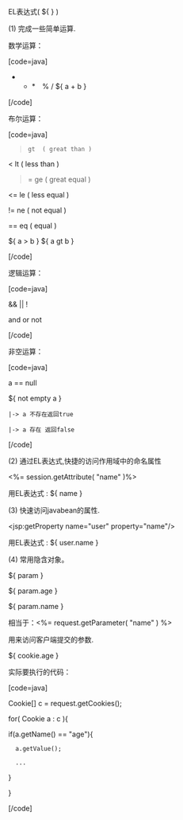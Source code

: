 EL表达式( ${ } )
(1) 完成一些简单运算. 
数学运算：
[code=java]
+ - *　% /	  ${ a + b }
[/code]
布尔运算：
[code=java]
>     gt  ( great than )
<     lt  ( less than )
>=    ge  ( great equal )
<=    le  ( less equal )
!=    ne  ( not equal )
==    eq  ( equal )
${ a > b }   ${ a gt b }
[/code]
逻辑运算：
[code=java]
&& || !
and or not  
[/code]
非空运算：
[code=java]
a == null
${ not empty a }
	|-> a 不存在返回true
	|-> a 存在 返回false  
[/code]
(2) 通过EL表达式,快捷的访问作用域中的命名属性
<%= session.getAttribute( "name" )%>
用EL表达式 : ${ name }
(3) 快速访问javabean的属性.
<jsp:getProperty name="user" property="name"/>
用EL表达式 : ${ user.name }
(4) 常用隐含对象。 
${ param }  
${ param.age }
${ param.name }
相当于：<%= request.getParameter( "name" ) %> 
用来访问客户端提交的参数.
${ cookie.age } 
实际要执行的代码：
[code=java]
Cookie[] c = request.getCookies();
for( Cookie a : c ){
  if(a.getName() == "age"){
	  a.getValue();
	  ...
  }
}
[/code]